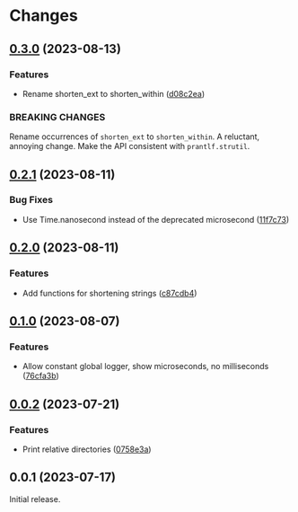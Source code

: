# Changes

## [0.3.0](https://github.com/prantlf/v-debug/compare/v0.2.1...v0.3.0) (2023-08-13)

### Features

* Rename shorten_ext to shorten_within ([d08c2ea](https://github.com/prantlf/v-debug/commit/d08c2ead9f5ebe8582aea7021fa7982872d8f1f4))

### BREAKING CHANGES

Rename occurrences of `shorten_ext` to `shorten_within`.
A reluctant, annoying change. Make the API consistent with `prantlf.strutil`.

## [0.2.1](https://github.com/prantlf/v-debug/compare/v0.2.0...v0.2.1) (2023-08-11)

### Bug Fixes

* Use Time.nanosecond instead of the deprecated microsecond ([11f7c73](https://github.com/prantlf/v-debug/commit/11f7c730dad2cc0ff5f798820876d2c13b660832))

## [0.2.0](https://github.com/prantlf/v-debug/compare/v0.1.0...v0.2.0) (2023-08-11)

### Features

* Add functions for shortening strings ([c87cdb4](https://github.com/prantlf/v-debug/commit/c87cdb42f2fb83300a076893fc9d6ac50a1316d1))

## [0.1.0](https://github.com/prantlf/v-debug/compare/v0.0.2...v0.1.0) (2023-08-07)

### Features

* Allow constant global logger, show microseconds, no milliseconds ([76cfa3b](https://github.com/prantlf/v-debug/commit/76cfa3b818ec236de29e8fbfeefae89cbdac61ec))

## [0.0.2](https://github.com/prantlf/v-debug/compare/v0.0.1...v0.0.2) (2023-07-21)

### Features

* Print relative directories ([0758e3a](https://github.com/prantlf/v-debug/commit/0758e3aafa915601fadb14546a683be47cab3c2c))

## 0.0.1 (2023-07-17)

Initial release.
